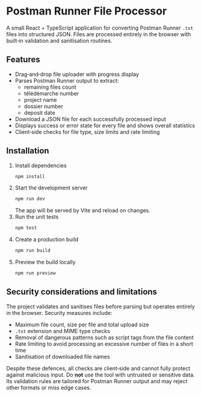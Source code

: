 # Postman Runner File Processor

A small React + TypeScript application for converting Postman Runner `.txt` files into structured JSON. Files are processed entirely in the browser with built‑in validation and sanitisation routines.

## Features

- Drag‑and‑drop file uploader with progress display
- Parses Postman Runner output to extract:
  - remaining files count
  - télédémarche number
  - project name
  - dossier number
  - deposit date
- Download a JSON file for each successfully processed input
- Displays success or error state for every file and shows overall statistics
- Client‑side checks for file type, size limits and rate limiting

## Installation

1. Install dependencies
   ```bash
   npm install
   ```
2. Start the development server
   ```bash
   npm run dev
   ```
   The app will be served by Vite and reload on changes.
3. Run the unit tests
   ```bash
   npm test
   ```
4. Create a production build
   ```bash
   npm run build
   ```
5. Preview the build locally
   ```bash
   npm run preview
   ```

## Security considerations and limitations

The project validates and sanitises files before parsing but operates entirely in the browser. Security measures include:

- Maximum file count, size per file and total upload size
- `.txt` extension and MIME type checks
- Removal of dangerous patterns such as script tags from the file content
- Rate limiting to avoid processing an excessive number of files in a short time
- Sanitisation of downloaded file names

Despite these defences, all checks are client‑side and cannot fully protect against malicious input. Do **not** use the tool with untrusted or sensitive data. Its validation rules are tailored for Postman Runner output and may reject other formats or miss edge cases.
